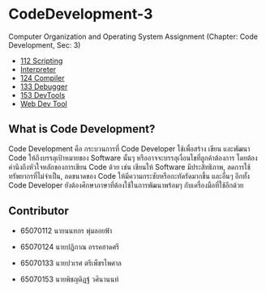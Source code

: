 # CodeDevelopment-3

Computer Organization and Operating System Assignment (Chapter: Code Development, Sec: 3)

 - [112 Scripting](https://github.com/65070153-Pitchayadit-Wasinanon/CodeDevelopment-3/tree/f61a5e386f9b604cb31fbebcf1fd30f3ac5a3de6/112%20Scripting)
 - [Interpreter](https://github.com/matiassingers/awesome-readme)
 - [124 Compiler](https://github.com/65070153-Pitchayadit-Wasinanon/CodeDevelopment-3/tree/48e345df65e66f62edff2b8d93987e26a9d371c2/124%20Compiler)
 - [133 Debugger](https://github.com/65070153-Pitchayadit-Wasinanon/CodeDevelopment-3/tree/01cadf20bab026958cbb0f79c225ebf3b6686b24/133%20Debugger)
 - [153 DevTools](https://github.com/65070153-Pitchayadit-Wasinanon/CodeDevelopment-3/tree/0d115af6c87f0556c5d481c69e24fb47ae48291a/153%20DevTools)
 - [Web Dev Tool](https://bulldogjob.com/news/449-how-to-write-a-good-readme-for-your-github-project)
## What is Code Development?

Code Development คือ กระบวนการที่ Code Developer ใช้เพื่อสร้าง เขียน และพัฒนา Code ให้ถึงบรรลุเป้าหมายของ Software นั้นๆ หรืออาจจะบรรลุเงื่อนไขที่ลูกค้าต้องการ โดยต้องคำนึงถึงหัวใจหลักของการเขียน Code ด้วย เช่น เขียนให้ Software มีประสิทธิภาพ, ลดการใช้ทรัพยากรที่ไม่จำเป็น, ลดขนาดของ Code ให้มีความกระชับหรือกะทัดรัดมากขึ้น และอื่นๆ อีกทั้ง Code Developer ยังต้องศึกษาภาษาที่ต้องใช้ในการพัฒนาพร้อมๆ กับเครื่องมือที่ใช้อีกด้วย


## Contributor

- 65070112 นายนนทกร พุ่มลอยฟ้า
  
- 65070124 นายปฏิภาณ อรรคฮาดศรี
  
- 65070133 นายปวเรศ ตรีเพ็ชรไพศาล

- 65070153 นายพิชญดิฏฐ์ วศินานนท์
